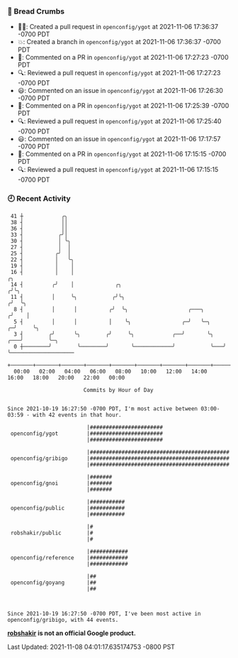 ### 🍞 Bread Crumbs

 * ✍🏼: Created a pull request in `openconfig/ygot` at 2021-11-06 17:36:37 -0700 PDT
 * 💥: Created a branch in `openconfig/ygot` at 2021-11-06 17:36:37 -0700 PDT
 * 💬: Commented on a PR in  `openconfig/ygot` at 2021-11-06 17:27:23 -0700 PDT
 * 🔍: Reviewed a pull request in  `openconfig/ygot` at 2021-11-06 17:27:23 -0700 PDT
 * 😃: Commented on an issue in `openconfig/ygot` at 2021-11-06 17:26:30 -0700 PDT
 * 💬: Commented on a PR in  `openconfig/ygot` at 2021-11-06 17:25:39 -0700 PDT
 * 🔍: Reviewed a pull request in  `openconfig/ygot` at 2021-11-06 17:25:40 -0700 PDT
 * 😃: Commented on an issue in `openconfig/ygot` at 2021-11-06 17:17:57 -0700 PDT
 * 💬: Commented on a PR in  `openconfig/ygot` at 2021-11-06 17:15:15 -0700 PDT
 * 🔍: Reviewed a pull request in  `openconfig/ygot` at 2021-11-06 17:15:15 -0700 PDT

### 🕘 Recent Activity
```
 41 ┼            ╭╮
 38 ┤            ││
 36 ┤            ││
 33 ┤           ╭╯│
 30 ┤           │ ╰╮
 27 ┤           │  │
 25 ┤          ╭╯  │
 22 ┤          │   ╰╮
 19 ┤          │    │
 16 ┤          │    │                                                        ╭╮
 14 ┤         ╭╯    │             ╭╮                                        ╭╯╰╮
 11 ┤         │     ╰╮           ╭╯╰╮                                      ╭╯  ╰╮
  8 ┤         │      │          ╭╯  ╰╮                   ╭───╮            ╭╯    │
  5 ┤         │      │          │    ╰╮                ╭─╯   ╰─╮        ╭─╯     ╰╮
  3 ┤        ╭╯      ╰╮        ╭╯     ╰╮            ╭──╯       ╰╮   ╭───╯        ╰─╮
  0 ┼────────╯        ╰────────╯       ╰────────────╯           ╰───╯              ╰────────────────────
    +───────+───────+───────+───────+───────+───────+───────+───────+───────+───────+───────+───────+────
  00:00   02:00   04:00   06:00   08:00   10:00   12:00   14:00   16:00   18:00   20:00   22:00   00:00   

						Commits by Hour of Day


Since 2021-10-19 16:27:50 -0700 PDT, I'm most active between 03:00-03:59 - with 42 events in that hour.

```



```
                         |#######################
 openconfig/ygot         |#######################
                         |#######################

                         |############################################
 openconfig/gribigo      |############################################
                         |############################################

                         |#######
 openconfig/gnoi         |#######
                         |#######

                         |###########
 openconfig/public       |###########
                         |###########

                         |#
 robshakir/public        |#
                         |#

                         |############
 openconfig/reference    |############
                         |############

                         |##
 openconfig/goyang       |##
                         |##



Since 2021-10-19 16:27:50 -0700 PDT, I've been most active in openconfig/gribigo, with 44 events.

```
**[robshakir](mailto:robjs@google.com) is not an official Google product.**  


Last Updated: 2021-11-08 04:01:17.635174753 -0800 PST
